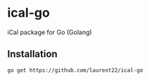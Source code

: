# ical-go

iCal package for Go (Golang)

## Installation

    go get https://github.com/laurent22/ical-go

